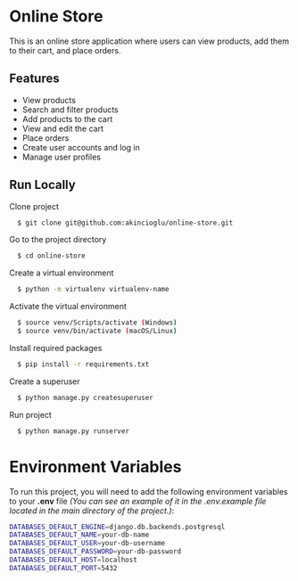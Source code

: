 # Online Store

This is an online store application where users can view products, add them to their cart, and place orders.

## Features

- View products
- Search and filter products
- Add products to the cart
- View and edit the cart
- Place orders
- Create user accounts and log in
- Manage user profiles


## Run Locally

Clone project

```bash
  $ git clone git@github.com:akincioglu/online-store.git
```

Go to the project directory

```bash
  $ cd online-store
```

Create a virtual environment

```bash
  $ python -m virtualenv virtualenv-name
```

Activate the virtual environment

```bash
  $ source venv/Scripts/activate (Windows)
  $ source venv/bin/activate (macOS/Linux)
```

Install required packages

```bash
  $ pip install -r requirements.txt
```

Create a superuser

```bash
  $ python manage.py createsuperuser
```

Run project

```bash
  $ python manage.py runserver
```

# Environment Variables
To run this project, you will need to add the following environment variables to your **.env** file *(You can see an example of it in the .env.example file located in the main directory of the project.)*:

```bash
DATABASES_DEFAULT_ENGINE=django.db.backends.postgresql
DATABASES_DEFAULT_NAME=your-db-name
DATABASES_DEFAULT_USER=your-db-username
DATABASES_DEFAULT_PASSWORD=your-db-password
DATABASES_DEFAULT_HOST=localhost
DATABASES_DEFAULT_PORT=5432
```
